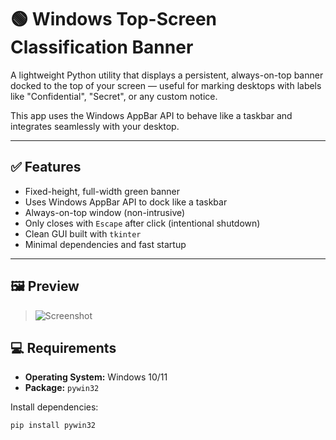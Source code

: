 # 🟢 Windows Top-Screen Classification Banner

A lightweight Python utility that displays a persistent, always-on-top banner docked to the top of your screen — useful for marking desktops with labels like "Confidential", "Secret", or any custom notice.

This app uses the Windows AppBar API to behave like a taskbar and integrates seamlessly with your desktop.

---

## ✅ Features

- Fixed-height, full-width green banner
- Uses Windows AppBar API to dock like a taskbar
- Always-on-top window (non-intrusive)
- Only closes with `Escape` after click (intentional shutdown)
- Clean GUI built with `tkinter`
- Minimal dependencies and fast startup

---

## 🖼️ Preview

> ![Screenshot](https://github.com/user-attachments/assets/4e31c218-06a7-4877-b065-52d843c6b368)




## 💻 Requirements

- **Operating System:** Windows 10/11
- **Package:** `pywin32`

Install dependencies:

```bash
pip install pywin32
